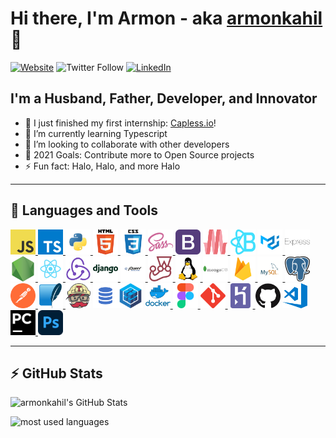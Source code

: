 # Hi there, I'm Armon - aka [armonkahil][website] 👋

[![Website](https://img.shields.io/badge/armonroberts.com-portfolio-orange)](https://armonroberts.com) ![Twitter Follow](https://img.shields.io/twitter/follow/armonkahil?style=social) [![LinkedIn](https://img.shields.io/badge/LinkedIn-0A66C2?style=plastic&logo=linkedin)](https://www.linkedin.com/in/armon-roberts1/)

## I'm a Husband, Father, Developer, and Innovator

- 🔭 I just finished my first internship: [Capless.io][internship]!
- 🌱 I’m currently learning Typescript
- 👯 I’m looking to collaborate with other developers
- 🥅 2021 Goals: Contribute more to Open Source projects
- ⚡ Fun fact: Halo, Halo, and more Halo

---

## :toolbox: Languages and Tools

<p align="left"></a> 
 <a href="https://developer.mozilla.org/en-US/docs/Web/JavaScript" target="_blank"> <img src="/icons/javascript.png" alt="javascript" width="40" height="40"/> </a> <a href="https://www.typescriptlang.org/" target="_blank"> <img src="/icons/typescript.png" alt="typescript" width="40" height="40"/> </a><a href="https://www.python.org" target="_blank"> <img src="/icons/python.png" alt="python" width="40" height="40"/> </a><a href="https://www.w3schools.com/html/html_intro.asp" target="_blank">
<img alt="HTML5" height="40" width="40px" src="/icons/html.png" /> </a> <a href="https://www.w3schools.com/css/" target="_blank"> <img src="/icons/css.png" alt="css3" width="40" height="40"/></a><a href="https://sass-lang.com" target="_blank"> <img src="/icons/sass.png" alt="sass" width="40" height="40"/> </a> <a href="https://getbootstrap.com" target="_blank"> <img src="/icons/bootstrap.png" alt="bootstrap" width="40" height="40"/></a> <a href="https://materializecss.com/" target="_blank"> <img src="/icons/materialize.svg" alt="materialize" width="40" height="40"/></a><a href="https://react-bootstrap.github.io/" target="_blank"> <img src="/icons/react_bootstrap.svg" alt="bootstrap" width="40" height="40"/></a> <a href="https://material-ui.com/" target="_blank"> <img src="/icons/material-ui.svg" alt="Material-UI" width="40" height="40"/></a><a href="https://expressjs.com" target="_blank"> <img src="/icons/express.png" alt="express" width="40" height="40"/> </a><a href="https://nodejs.org" target="_blank"> <img src="/icons/nodejs.png" alt="nodejs" width="40" height="40"/> </a><a href="https://reactjs.org/" target="_blank"> <img src="/icons/react.png" alt="react" width="40" height="40"/> </a> <a href="https://redux.js.org" target="_blank"> <img src="/icons/redux.png" alt="redux" width="40" height="40"/> </a> <a href="https://www.djangoproject.com/" target="_blank"> <img src="/icons/django.png" alt="Django" width="40" height="40"/> </a> <a href="https://jquery.com/" target="_blank"> <img src="/icons/jquery.png" alt="Jquery" width="40" height="40"/> </a><a href="https://jestjs.io" target="_blank"> <img src="/icons/jestjsio-icon.svg" alt="jest" width="40" height="40"/> </a> <a href="https://www.linux.org/" target="_blank"> <img src="/icons/linux.png" alt="linux" width="40" height="40"/> </a><a href="https://www.mongodb.com/" target="_blank"> <img src="/icons/mongodb.png" alt="mongodb" width="40" height="40"/> </a><a href="https://firebase.google.com/" target="_blank"> <img src="/icons/firebase.png" alt="firebase" width="40" height="40"/> </a>  <a href="https://www.mysql.com/" target="_blank"> <img src="/icons/mysql.png" alt="mysql" width="40" height="40"/> </a>   <a href="https://www.postgresql.org" target="_blank"> <img src="/icons/postgresql.png" alt="postgresql" width="40" height="40"/> </a> <a href="https://postman.com" target="_blank"> <img src="/icons/getpostman-icon.svg" alt="postman" width="40" height="40"/> </a> <a href="https://www.sqlite.org/" target="_blank"> <img src="/icons/sqlite-icon.svg" alt="sqlite" width="40" height="40"/> </a> <a href="https://travis-ci.org" target="_blank"> <img src="/icons/travis-ci-icon.svg" alt="travisci" width="40" height="40"/></a> <a href="https://www.w3schools.com/sql/" target="_blank"><img alt="SQL" width="40" height="40" src="/icons/sql.png" /></a><a href="https://sequelize.org/master/" target="_blank"><img alt="SQL" width="40" height="40" src="/icons/sequelize.png" /></a> <a href="https://www.docker.com/" target="_blank"> <img src="/icons/docker.png" alt="docker" width="40" height="40"/> </a>   <a href="https://www.figma.com/" target="_blank"> <img src="/icons/figma-icon.svg" alt="figma" width="40" height="40"/> </a> <a href="https://git-scm.com/" target="_blank"> <img src="/icons/git-scm-icon.svg" alt="git" width="40" height="40"/> </a> <a href="https://heroku.com" target="_blank"> <img src="/icons/heroku-icon.svg" alt="heroku" width="40" height="40"/> </a> <a href="" target="_blank"><img alt="GitHub" width="40" height="40" src="/icons/github.png" /></a> <a href="https://code.visualstudio.com/" target="_blank"> <img alt="Visual Studio Code" height="40" width="40" src="/icons/visual-studio-code.png" /> </a><a href="https://www.jetbrains.com/pycharm/" target="_blank"><img alt="Pycharm" height="40" width="40" src="/icons/pycharm.svg" /> </a><a href="https://www.photoshop.com/en" target="_blank"> <img src="/icons/788px-Adobe_Photoshop_CC_icon.svg.png" alt="photoshop" width="40" height="40"/> </a>
</p>

---

## :zap: GitHub Stats
  
![armonkahil's GitHub Stats](https://github-readme-stats.vercel.app/api?username=armonkahil&count_private=true&include_all_commits&show_icons=true&bg_color=DEG,0B162A,E5463B&text_color=FFFFFF&title_color=FFFFFF&icon_color=E5463B)

![most used languages](https://github-readme-stats.vercel.app/api/top-langs?username=armonkahil&count_private=true&show_icons=true&locale=en&layout=compact&langs_count=10&bg_color=DEG,0B162A,E5463B&text_color=FFFFFF&title_color=FFFFFF&icon_color=E5463B)

<!-- ![armonkahil's wakatime stats](https://github-readme-stats.vercel.app/api/wakatime?username=armonkahil&bg_color=DEG,0B162A,E5463B&text_color=FFFFFF&title_color=FFFFFF&icon_color=E5463B) -->
  
[website]: https://armonkahil.com
[internship]: http://capless.io
[twitter]: https://twitter.com/armonkahil
[youtube]: https://youtube.com/armonkahil
[linkedin]: https://www.linkedin.com/in/armon-roberts1/
[orange]: E5463B
